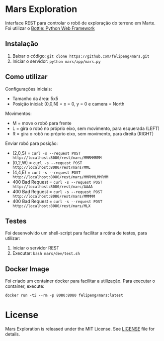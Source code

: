 # Mars Exploration

Interface REST para controlar o robô de exploração do terreno em Marte.
Foi utilizar o [Bottle: Python Web Framework](http://bottlepy.org/docs/dev/)

## Instalação

1. Baixar o código: `git clone https://github.com/felipeng/mars.git`
1. Iniciar o servidor: `python mars/app/mars.py`

## Como utilizar

Configurações iniciais:
* Tamanho da área: 5x5
* Posição inicial: (0,0,N) = x = 0, y = 0 e camera = North

Movimentos:
* M = move o robô para frente
* L = gira o robô no próprio eixo, sem movimento, para esquerada (LEFT)
* R = gira o robô no próprio eixo, sem movimento, para direita (RIGHT)

Enviar robô para posição:
* (2,0,S) = `curl -s --request POST http://localhost:8080/rest/mars/MMRMMRMM`
* (0,2,W) = `curl -s --request POST http://localhost:8080/rest/mars/MML`
* (4,4,E) = `curl -s --request POST http://localhost:8080/rest/mars/MMRMMLMMRMM`
* 400 Bad Request = `curl -s --request POST http://localhost:8080/rest/mars/AAAA`
* 400 Bad Request = `curl -s --request POST http://localhost:8080/rest/mars/MMMMM`
* 400 Bad Request = `curl -s --request POST http://localhost:8080/rest/mars/MLX`

## Testes

Foi desenvolvido um shell-script para facilitar a rotina de testes, para utilizar:

1. Iniciar o servidor REST
1. Executar: `bash mars/dev/test.sh`

## Docker Image

Foi criado um container docker para facilitar a utilização. Para executar o container, execute:

`docker run -ti --rm -p 8080:8080 felipeng/mars:latest`

# License

Mars Exploration is released under the MIT License. See [LICENSE](LICENSE) file for details.

